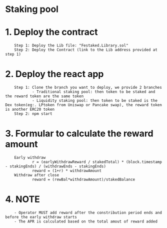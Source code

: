 # Staking pool
# 1. Deploy the contract
        Step 1: Deploy the Lib file: "Festaked.Library.sol"
        Step 2: Deploy the Contract (link to the Lib address provided at step 1)
# 2. Deploy the react app
        Step 1: Clone the branch you want to deploy, we provide 2 branches
                - Traditional staking pool: then token to be staked and the reward token are the same token
                - Liquidity staking pool: then token to be staked is the Dex token(eg:. LPtoken from Uniswap or Pancake swap), the reward token is another ERC20 token
        Step 2: npm start

# 3. Formular to calculate the reward amount
        Early withdraw
                r = (earlyWithdrawReward / stakedTotal) * (block.timestamp - stakingEnds) / (withdrawEnds - stakingEnds)
                reward = (1+r) * withdrawAmount
        Withdraw after close
                reward = (rewBal*withdrawAmount)/stakedBalance

# 4. NOTE
        - Operator MUST add reward after the constribution period ends and before the early withdraw starts
        - The APR is calculated based on the total amout of reward added
